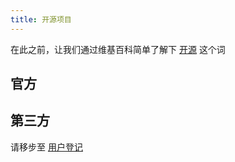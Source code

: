```yaml
---
title: 开源项目
---
```


在此之前，让我们通过维基百科简单了解下 [开源](https://zh.wikipedia.org/wiki/%E5%BC%80%E6%BA%90%E8%BD%AF%E4%BB%B6) 这个词

## 官方

<CardGrid>
  <RepoCard repo="fastapi-practices/fastapi_best_architecture" />
  <RepoCard repo="fastapi-practices/fastapi_best_architecture_ui" />
  <RepoCard repo="fastapi-practices/fast-captcha" />
  <RepoCard repo="fastapi-practices/sqlalchemy-crud-plus" />
  <RepoCard repo="fastapi-practices/fastapi-oauth20" />
  <RepoCard repo="fastapi-practices/fastapi_sqlalchemy_mysql" />
  <RepoCard repo="fastapi-practices/fastapi_tortoise_mysql" />
  <RepoCard repo="fastapi-practices/fastapi_scheduler" />
  <RepoCard repo="fastapi-practices/fastapi_best_architecture_ui_arco" />
</CardGrid>

## 第三方

请移步至 [用户登记](./users.md#开源项目)